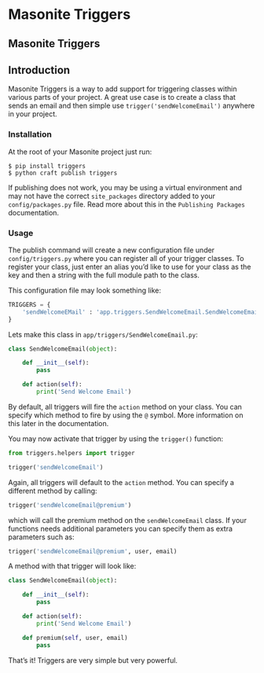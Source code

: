 # Masonite Triggers

## Masonite Triggers

## Introduction

Masonite Triggers is a way to add support for triggering classes within various parts of your project. A great use case is to create a class that sends an email and then simple use `trigger('sendWelcomeEmail')` anywhere in your project.

### Installation

At the root of your Masonite project just run:

```text
$ pip install triggers
$ python craft publish triggers
```

If publishing does not work, you may be using a virtual environment and may not have the correct `site_packages` directory added to your `config/packages.py` file. Read more about this in the `Publishing Packages` documentation.

### Usage

The publish command will create a new configuration file under `config/triggers.py` where you can register all of your trigger classes. To register your class, just enter an alias you’d like to use for your class as the key and then a string with the full module path to the class.

This configuration file may look something like:

```python
TRIGGERS = {
    'sendWelcomeEMail' : 'app.triggers.SendWelcomeEmail.SendWelcomeEmail'
}
```

Lets make this class in `app/triggers/SendWelcomeEmail.py`:

```python
class SendWelcomeEmail(object):

    def __init__(self):
        pass

    def action(self):
        print('Send Welcome Email')
```

By default, all triggers will fire the `action` method on your class. You can specify which method to fire by using the `@` symbol. More information on this later in the documentation.

You may now activate that trigger by using the `trigger()` function:

```python
from triggers.helpers import trigger

trigger('sendWelcomeEmail')
```

Again, all triggers will default to the `action` method. You can specify a different method by calling:

```python
trigger('sendWelcomeEmail@premium')
```

which will call the premium method on the `sendWelcomeEmail` class. If your functions needs additional parameters you can specify them as extra parameters such as:

```python
trigger('sendWelcomeEmail@premium', user, email)
```

A method with that trigger will look like:

```python
class SendWelcomeEmail(object):

    def __init__(self):
        pass

    def action(self):
        print('Send Welcome Email')

    def premium(self, user, email)
        pass
```

That’s it! Triggers are very simple but very powerful.

